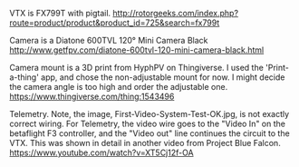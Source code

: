 VTX is FX799T with pigtail.
    http://rotorgeeks.com/index.php?route=product/product&product_id=725&search=fx799t

Camera is a Diatone 600TVL 120° Mini Camera Black
    http://www.getfpv.com/diatone-600tvl-120-mini-camera-black.html
    
Camera mount is a 3D print from HyphPV on Thingiverse.  I used the 'Print-a-thing' app, and chose the non-adjustable 
mount for now.  I might decide the camera angle is too high and order the adjustable one.
    https://www.thingiverse.com/thing:1543496

Telemetry.  Note, the image, First-Video-System-Test-OK.jpg, is not exactly correct wiring.  For Telemetry, the video wire goes to the "Video In" on the betaflight F3 controller, and the "Video out" line continues the circuit to the VTX. This was shown in detail in another video from Project Blue Falcon.
    https://www.youtube.com/watch?v=XT5Cj12f-OA
